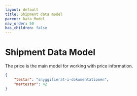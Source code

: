 ```yaml
---
layout: default
title: Shipment data model
parent: Data Model
nav_order: 50
has_children: false
---
```


# Shipment Data Model

The price is the main model for working with price information.

```json
{
    "testar": "snyggifierat-i-dokumentationen",
    "mertestar": 42
}
```
